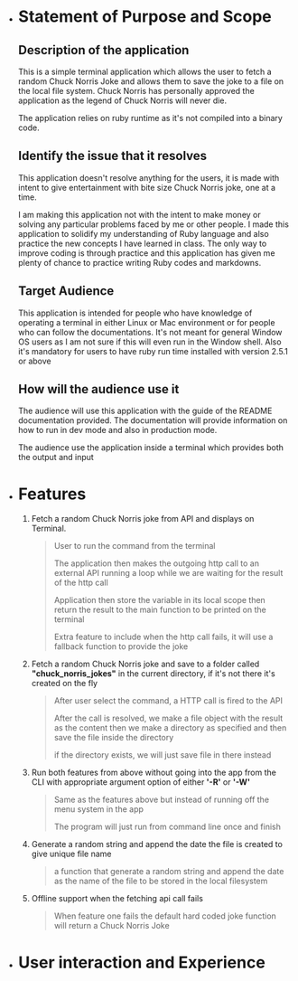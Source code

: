 - # Statement of Purpose and Scope

  ## Description of the application

  This is a simple terminal application which allows the user to fetch a random Chuck Norris Joke and allows them to save the joke to a file on the local file system. Chuck Norris has personally approved the application as the legend of Chuck Norris will never die.

  The application relies on ruby runtime as it's not compiled into a binary code.

  ## Identify the issue that it resolves

  This application doesn't resolve anything for the users, it is made with intent to give entertainment with bite size Chuck Norris joke, one at a time.

  I am making this application not with the intent to make money or solving any particular problems faced by me or other people. I made this application to solidify my understanding of Ruby language and also practice the new concepts I have learned in class. The only way to improve coding is through practice and this application has given me plenty of chance to practice writing Ruby codes and markdowns.

  ## Target Audience

  This application is intended for people who have knowledge of operating a terminal in either Linux or Mac environment or for people who can follow the documentations. It's not meant for general Window OS users as I am not sure if this will even run in the Window shell. Also it's mandatory for users to have ruby run time installed with version 2.5.1 or above

  ## How will the audience use it

  The audience will use this application with the guide of the README documentation provided. The documentation will provide information on how to run in dev mode and also in production mode.

  The audience use the application inside a terminal which provides both the output and input

* # Features

  1. Fetch a random Chuck Norris joke from API and displays on Terminal.

     > User to run the command from the terminal
     >
     > The application then makes the outgoing http call to an external API running a loop while we are waiting for the result of the http call
     >
     > Application then store the variable in its local scope then return the result to the main function to be printed on the terminal
     >
     > Extra feature to include when the http call fails, it will use a fallback function to provide the joke

  2. Fetch a random Chuck Norris joke and save to a folder called **"chuck_norris_jokes"** in the current directory, if it's not there it's created on the fly

     > After user select the command, a HTTP call is fired to the API
     >
     > After the call is resolved, we make a file object with the result as the content then we make a directory as specified and then save the file inside the directory
     >
     > if the directory exists, we will just save file in there instead

  3. Run both features from above without going into the app from the CLI with appropriate argument option of either **'-R'** or **'-W'**

     > Same as the features above but instead of running off the menu system in the app
     >
     > The program will just run from command line once and finish

  4. Generate a random string and append the date the file is created to give unique file name

     > a function that generate a random string and append the date as the name of the file to be stored in the local filesystem

  5. Offline support when the fetching api call fails

     > When feature one fails the default hard coded joke function will return a Chuck Norris Joke

- # User interaction and Experience
